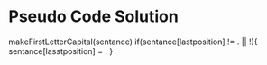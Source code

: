 # Pseudo Code Solution
makeFirstLetterCapital(sentance)
if(sentance[lastposition] != . || !){
    sentance[lasstposition] = .
}